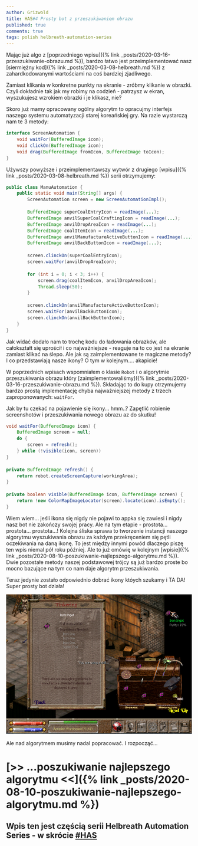```yaml
---
author: Grizwold
title: HAS#4 Prosty bot z przeszukiwaniem obrazu
published: true
comments: true
tags: polish helbreath-automation-series
---
```


Mając już algo z [poprzedniego wpisu]({% link _posts/2020-03-16-przeszukiwanie-obrazu.md %}), bardzo łatwo jest przeimplementować nasz 
[siermiężny kod]({% link _posts/2020-03-08-helbreath.md %}) z zahardkodowanymi wartościami na coś bardziej zjadliwego.

Zamiast klikania w konkretne punkty na ekranie - zróbmy klikanie w obrazki. Czyli dokładnie tak jak my robimy na codzień - 
patrzysz w ekran, wyszukujesz wzrokiem obrazki i je klikasz, nie? 

Skoro już mamy opracowany ogólny algorytm to opracujmy interfejs naszego systemu automatyzacji starej koreańskiej gry. 
Na razie wystarczą nam te 3 metody:

```java
interface ScreenAutomation {
    void waitFor(BufferedImage icon);
    void clickOn(BufferedImage icon);
    void drag(BufferedImage fromIcon, BufferedImage toIcon);
}
```

Używszy powyższe i przeimplementawszy wytwór z drugiego [wpisu]({% link _posts/2020-03-08-helbreath.md %}) serii otrzymujemy:

```java
public class ManuAutomation {
    public static void main(String[] args) {
        ScreenAutomation screen = new ScreenAutomationImpl();

        BufferedImage superCoalEntryIcon = readImage(...);
        BufferedImage anvilSuperCoalCraftingIcon = readImage(...);
        BufferedImage anvilDropAreaIcon = readImage(...);
        BufferedImage coalItemIcon = readImage(...);
        BufferedImage anvilManufactureActiveButtonIcon = readImage(...);
        BufferedImage anvilBackButtonIcon = readImage(...);

        screen.clinckOn(superCoalEntryIcon);
        screen.waitFor(anvilDropAreaIcon);

        for (int i = 0; i < 3; i++) {
            screen.drag(coalItemIcon, anvilDropAreaIcon);
            Thread.sleep(50);
        }

        screen.clinckOn(anvilManufactureActiveButtonIcon);
        screen.waitFor(anvilBackButtonIcon);
        screen.clinckOn(anvilBackButtonIcon);
    }
}
```

Jak widać dodało nam to trochę kodu do ładowania obrazków, ale całokształt się uprościł i co najważniejsze - reaguje na 
to co jest na ekranie zamiast klikać na ślepo. Ale jak są zaimplementowane te magiczne metody? I co przedstawiają nasze ikony? 
O tym w kolejnym.... akapicie!

W poprzednich wpisach wspomniałem o klasie `Robot` i o algorytmie przeszukiwania obrazu który [zaimplementowaliśmy]({% link _posts/2020-03-16-przeszukiwanie-obrazu.md %}).
Składając to do kupy otrzymujemy bardzo prostą implementację chyba najważniejszej metody z trzech zaproponowanych: `waitFor`.

Jak by tu czekać na pojawienie się ikony... hmm..? Zapętlić robienie screenshotów i przeszukiwania nowego obrazu az do skutku!

```java
void waitFor(BufferedImage icon) {
    BufferedImage screen = null;
    do {
        screen = refresh();
    } while (!visible(icon, screen))
}

private BufferedImage refresh() {
    return robot.createScreenCapture(workingArea);
}

private boolean visible(BufferedImage icon, BufferedImage screen) {
    return !new ColorMapImageLocator(screen).locate(icon).isEmpty();
}
```

Wiem wiem... jeśli ikona się nigdy nie pojawi to appka się zawiesi i nigdy nasz bot nie zakończy swojej pracy. Ale na 
tym etapie - prostota... prostota... prostota...! Kolejna śliska sprawa to tworzenie instancji naszego algorytmu wyszukiwania
obrazu za każdym przekręceniem się pętli oczekiwania na daną ikonę. To jest między innymi powód dlaczego piszę ten wpis 
niemal pół roku później. Ale to już omówię w kolejnym [wpisie]({% link _posts/2020-08-10-poszukiwanie-najlepszego-algorytmu.md %}).
Dwie pozostałe metody naszej podstawowej trójcy są już bardzo proste bo mocno bazujące na tym co nam daje algorytm przeszukiwania.

Teraz jedynie zostało odpowiednio dobrać ikony któych szukamy i TA DA! Super prosty bot działa!

![](assets/post4/iron_ingot_finding.png)

Ale nad algorytmem musimy nadal popracować. I rozpocząć...

# [>> ...poszukiwanie najlepszego algorytmu <<]({% link _posts/2020-08-10-poszukiwanie-najlepszego-algorytmu.md %}) 
## Wpis ten jest częścią serii Helbreath Automation Series - w skrócie <a href="/tags#helbreath-automation-series">#HAS</a>
